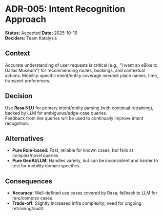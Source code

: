 # ADR-005: Intent Recognition Approach

**Status:** Accepted 
**Date:** 2025-10-19  
**Deciders:** Team Katalysis

## Context
Accurate understanding of user requests is critical (e.g., "I want an eBike to Dallas Museum") for recommending routes, bookings, and contextual actions.
Mobility-specific intent/entity coverage needed: place names, time, transport preferences.

## Decision
Use **Rasa NLU** for primary intent/entity parsing (with continual retraining), backed by LLM for ambiguous/edge-case queries.  
Feedback from live queries will be used to continually improve intent recognition.

## Alternatives
- **Pure Rule-based:** Fast, reliable for known cases, but fails at complex/novel queries.
- **Pure GenAI/LLM:** Handles variety, but can be inconsistent and harder to test for mobility domain specifics.

## Consequences
- **Accuracy:** Well-defined use cases covered by Rasa; fallback to LLM for rare/complex cases.
- **Trade-off:** Slightly increased infra complexity; need for ongoing retraining/audit.

